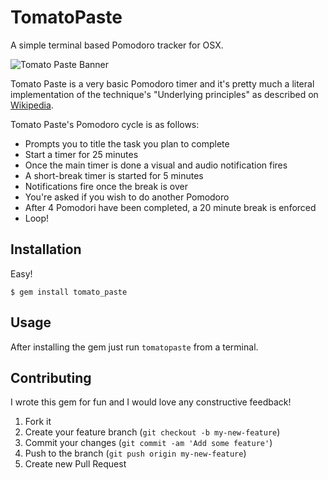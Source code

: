 # TomatoPaste

A simple terminal based Pomodoro tracker for OSX.

![Tomato Paste Banner](mariozig.github.io/tomato_paste/images/tomato-paste-banner.png)

Tomato Paste is a very basic Pomodoro timer and it's pretty much a literal implementation of the technique's "Underlying principles" as described on [Wikipedia](http://en.wikipedia.org/wiki/Pomodoro_Technique#Underlying_principles).

Tomato Paste's Pomodoro cycle is as follows:

* Prompts you to title the task you plan to complete
* Start a timer for 25 minutes
* Once the main timer is done a visual and audio notification fires
* A short-break timer is started for 5 minutes
* Notifications fire once the break is over
* You're asked if you wish to do another Pomodoro
* After 4 Pomodori have been completed, a 20 minute break is enforced
* Loop!

## Installation

Easy!

    $ gem install tomato_paste

## Usage

After installing the gem just run `tomatopaste` from a terminal.

## Contributing

I wrote this gem for fun and I would love any constructive feedback!

1. Fork it
2. Create your feature branch (`git checkout -b my-new-feature`)
3. Commit your changes (`git commit -am 'Add some feature'`)
4. Push to the branch (`git push origin my-new-feature`)
5. Create new Pull Request

